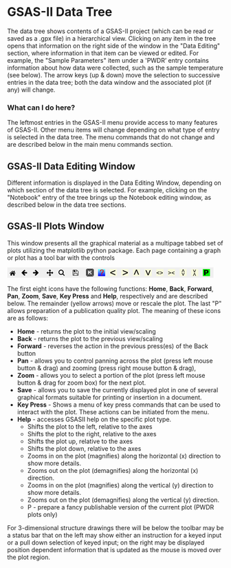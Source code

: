 # GSAS-II Data Tree

The data tree shows contents of a GSAS-II project (which can be read or saved as a .gpx file) in a hierarchical view. Clicking on any item in the tree opens that information on the right side of the window in the "Data Editing" section, where information in that item can be viewed or edited. For example, the "Sample Parameters" item under a 'PWDR’ entry contains information about how data were collected, such as the sample temperature (see below). The arrow keys (up & down) move the selection to successive entries in the data tree; both the data window and the associated plot (if any) will change.

### What can I do here?

The leftmost entries in the GSAS-II menu provide access to many features of GSAS-II. Other menu items will change depending on what type of entry is selected in the data tree. The menu commands that do not change and are described below in the main menu commands section.

## GSAS-II Data Editing Window

Different information is displayed in the Data Editing Window, depending on which section of the data tree is selected. For example, clicking on the "Notebook" entry of the tree brings up the Notebook editing window, as described below in the data tree sections.

## GSAS-II Plots Window

This window presents all the graphical material as a multipage tabbed set of plots utilizing the matplotlib python package. Each page containing a graph or plot has a tool bar with the controls

![Toolbar](./images/toolbar.png)

The first eight icons have the following functions: **Home**, **Back**, **Forward**, **Pan**, **Zoom**, **Save**, **Key Press** and **Help**, respectively and are described below. The remainder (yellow arrows) move or rescale the plot. The last "P" allows preparation of a publication quality plot. The meaning of these icons are as follows:

* **Home** - returns the plot to the initial view/scaling
* **Back** - returns the plot to the previous view/scaling
* **Forward** - reverses the action in the previous press(es) of the Back button
* **Pan** - allows you to control panning across the plot (press left mouse button & drag) and zooming (press right mouse button & drag),
* **Zoom** - allows you to select a portion of the plot (press left mouse button & drag for zoom box) for the next plot.
* **Save** - allows you to save the currently displayed plot in one of several graphical formats suitable for printing or insertion in a document.
* **Key Press** - Shows a menu of key press commands that can be used to interact with the plot. These actions can be initiated from the menu.
* **Help** - accesses GSASII help on the specific plot type.
    * Shifts the plot to the left, relative to the axes
    * Shifts the plot to the right, relative to the axes
    * Shifts the plot up, relative to the axes
    * Shifts the plot down, relative to the axes
    * Zooms in on the plot (magnifies) along the horizontal (x) direction to show more details.
    * Zooms out on the plot (demagnifies) along the horizontal (x) direction.
    * Zooms in on the plot (magnifies) along the vertical (y) direction to show more details.
    * Zooms out on the plot (demagnifies) along the vertical (y) direction.
    * P - prepare a fancy publishable version of the current plot (PWDR plots only)

For 3-dimensional structure drawings there will be below the toolbar may be a status bar that on the left may show either an instruction for a keyed input or a pull down selection of keyed input; on the right may be displayed position dependent information that is updated as the mouse is moved over the plot region.
